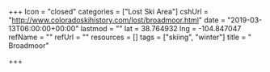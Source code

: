 +++
Icon = "closed"
categories = ["Lost Ski Area"]
cshUrl = "http://www.coloradoskihistory.com/lost/broadmoor.html"
date = "2019-03-13T06:00:00+00:00"
lastmod = ""
lat = 38.764932
lng = -104.847047
refName = ""
refUrl = ""
resources = []
tags = ["skiing", "winter"]
title = " Broadmoor"

+++
